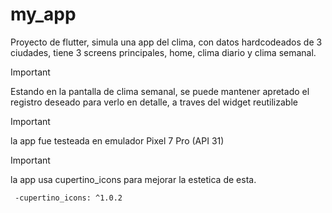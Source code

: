 # my_app

Proyecto de flutter, simula una app del clima, con datos hardcodeados de 3 ciudades, tiene 3 screens principales, home, clima diario y clima semanal.


>[!IMPORTANT]
>Estando en la pantalla de clima semanal, se puede mantener apretado el registro deseado para verlo en detalle, a traves del widget reutilizable

>[!IMPORTANT]
>la app fue testeada en emulador Pixel 7 Pro (API 31)

>[!IMPORTANT]
>la app usa cupertino_icons para mejorar la estetica de esta.

     -cupertino_icons: ^1.0.2
